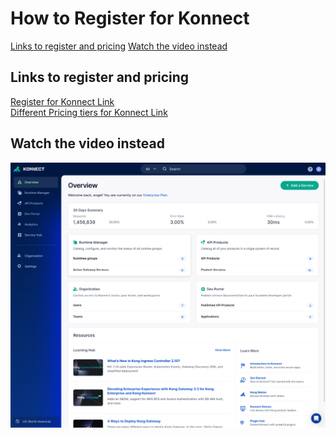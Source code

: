 # How to Register for Konnect

[Links to register and pricing](#Links-to-register-and-pricing)
[Watch the video instead](#Watch-the-video-instead)

## Links to register and pricing

[Register for Konnect Link](https://cloud.konghq.com/register) \
[Different Pricing tiers for Konnect Link](https://konghq.com/pricing)

## Watch the video instead

[![Register for Konnect](./images/konnect.png)](https://youtu.be/i24N-6-EC88 "Register for Konnect")
